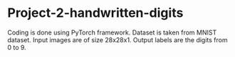 # Project-2-handwritten-digits  

Coding is done using PyTorch framework. Dataset is taken from MNIST dataset. Input images are of size 28x28x1. Output labels are the digits from 0 to 9.
